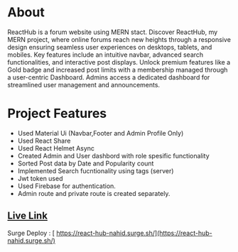 # About
 ReactHub is a forum website using MERN stact. Discover ReactHub, my MERN project, where online forums reach new heights through a responsive design ensuring seamless user experiences on desktops, tablets, and mobiles. Key features include an intuitive navbar, advanced search functionalities, and interactive post displays. Unlock premium features like a Gold badge and increased post limits with a membership managed through a user-centric Dashboard. Admins access a dedicated dashboard for streamlined user management and announcements. 


# Project Features

- Used Material Ui (Navbar,Footer and Admin Profile Only)
- Used React Share
- Used React Helmet Async
- Created Admin and User dashbord with role spesific functionality
- Sorted Post data by Date and Popularity count
- Implemented Search fucntionality using tags (server)
- Jwt token used
- Used Firebase for authentication.
- Admin route and private route is created separately.


## [ Live Link](https://react-hub-nahid.surge.sh/)

Surge Deploy : [ https://react-hub-nahid.surge.sh/](https://react-hub-nahid.surge.sh/)
